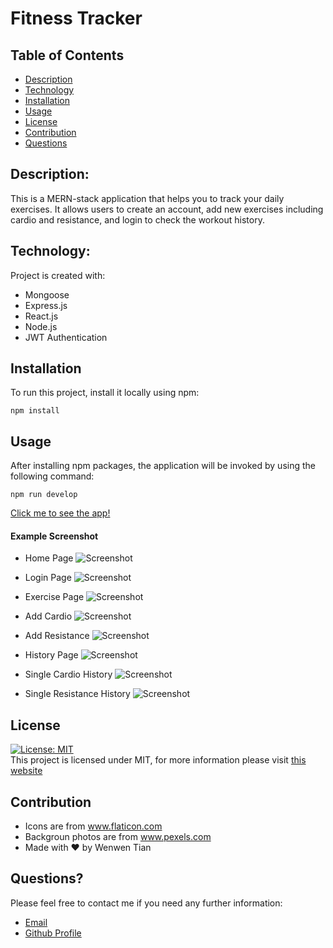 # Fitness Tracker

## Table of Contents

- [Description](#description)
- [Technology](#Technology)
- [Installation](#installation)
- [Usage](#usage)
- [License](#license)
- [Contribution](#contribution)
- [Questions](#questions)

## Description:

This is a MERN-stack application that helps you to track your daily exercises. It allows users to create an account, add new exercises including cardio and resistance, and login to check the workout history.

## Technology:

Project is created with:

- Mongoose
- Express.js
- React.js
- Node.js
- JWT Authentication

## Installation

To run this project, install it locally using npm:

```
npm install
```

## Usage

After installing npm packages, the application will be invoked by using the following command:

```
npm run develop
```

[Click me to see the app!](https://fittrack-mlvj.onrender.com)

#### Example Screenshot

- Home Page
  ![Screenshot](./client/src/assets/screenshots/1.png)

- Login Page
  ![Screenshot](./client/src/assets/screenshots/2.png)

- Exercise Page
  ![Screenshot](./client/src/assets/screenshots/3.png)

- Add Cardio
  ![Screenshot](./client/src/assets/screenshots/4.png)

- Add Resistance
  ![Screenshot](./client/src/assets/screenshots/5.png)

- History Page
  ![Screenshot](./client/src/assets/screenshots/6.png)

- Single Cardio History
  ![Screenshot](./client/src/assets/screenshots/7.png)

- Single Resistance History
  ![Screenshot](./client/src/assets/screenshots/8.png)

## License

[![License: MIT](https://img.shields.io/badge/License-MIT-yellow.svg)](https://opensource.org/licenses/MIT) <br>
This project is licensed under MIT, for more information please visit [this website](https://opensource.org/licenses/MIT)

## Contribution

- Icons are from www.flaticon.com
- Backgroun photos are from www.pexels.com
- Made with ❤️ by Wenwen Tian

## Questions?

Please feel free to contact me if you need any further information:

- [Email](wwtian9@gmail.com)
- [Github Profile](https://github.com/joce1ynn)

